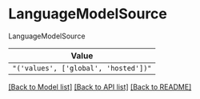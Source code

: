 # LanguageModelSource

LanguageModelSource

| **Value** |
| --------- |
| `"('values', ['global', 'hosted'])"` |


[[Back to Model list]](../../../README.md#models-v2-link) [[Back to API list]](../../../README.md#apis-v2-link) [[Back to README]](../../../README.md)
